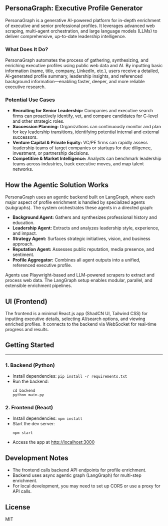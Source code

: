 ## PersonaGraph: Executive Profile Generator

PersonaGraph is a generative AI-powered platform for in-depth enrichment of executive and senior professional profiles. It leverages advanced web scraping, multi-agent orchestration, and large language models (LLMs) to deliver comprehensive, up-to-date leadership intelligence.

### What Does It Do?
PersonaGraph automates the process of gathering, synthesizing, and enriching executive profiles using public web data and AI. By inputting basic information (name, title, company, LinkedIn, etc.), users receive a detailed, AI-generated profile summary, leadership insights, and referenced background information—enabling faster, deeper, and more reliable executive research.

### Potential Use Cases
- **Recruiting for Senior Leadership:** Companies and executive search firms can proactively identify, vet, and compare candidates for C-level and other strategic roles.
- **Succession Planning:** Organizations can continuously monitor and plan for key leadership transitions, identifying potential internal and external successors.
- **Venture Capital & Private Equity:** VC/PE firms can rapidly assess leadership teams of target companies or startups for due diligence, investment, or partnership decisions.
- **Competitive & Market Intelligence:** Analysts can benchmark leadership teams across industries, track executive moves, and map talent networks.

## How the Agentic Solution Works
PersonaGraph uses an agentic backend built on LangGraph, where each major aspect of profile enrichment is handled by specialized agents (subgraphs). The system orchestrates these agents in a directed graph:
- **Background Agent:** Gathers and synthesizes professional history and education.
- **Leadership Agent:** Extracts and analyzes leadership style, experience, and impact.
- **Strategy Agent:** Surfaces strategic initiatives, vision, and business approach.
- **Reputation Agent:** Assesses public reputation, media presence, and sentiment.
- **Profile Aggregator:** Combines all agent outputs into a unified, referenced executive profile.

Agents use Playwright-based and LLM-powered scrapers to extract and process web data. The LangGraph setup enables modular, parallel, and extensible enrichment pipelines.

## UI (Frontend)
The frontend is a minimal React.js app (ShadCN UI, Tailwind CSS) for inputting executive details, selecting AI/search options, and viewing enriched profiles. It connects to the backend via WebSocket for real-time progress and results. 

## Getting Started
---
### 1. Backend (Python)
- Install dependencies: `pip install -r requirements.txt`
- Run the backend:
  ```
  cd backend
  python main.py
  ```

### 2. Frontend (React)
- Install dependencies: `npm install`
- Start the dev server:
  ```
  npm start
  ```
- Access the app at [http://localhost:3000](http://localhost:3000)

## Development Notes
- The frontend calls backend API endpoints for profile enrichment.
- Backend uses async agentic graph (LangGraph) for multi-step enrichment.
- For local development, you may need to set up CORS or use a proxy for API calls.

## License
MIT


